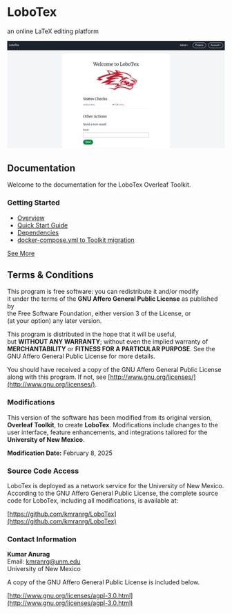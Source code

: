 # LoboTex
an online LaTeX editing platform

![launchpad](https://github.com/kmranrg/LoboTex/blob/main/launchpad.png)

## Documentation

Welcome to the documentation for the LoboTex Overleaf Toolkit.

### Getting Started

- [Overview](https://github.com/kmranrg/LoboTex/blob/main/doc/overview.md)
- [Quick Start Guide](https://github.com/kmranrg/LoboTex/blob/main/doc/quick-start-guide.md)
- [Dependencies](https://github.com/kmranrg/LoboTex/blob/main/doc/dependencies.md)
- [docker-compose.yml to Toolkit migration](https://github.com/kmranrg/LoboTex/blob/main/doc/docker-compose-to-toolkit-migration.md)

[See More](https://github.com/kmranrg/LoboTex/blob/main/doc/README.md)

## Terms & Conditions

This program is free software: you can redistribute it and/or modify  
it under the terms of the **GNU Affero General Public License** as published by  
the Free Software Foundation, either version 3 of the License, or  
(at your option) any later version.

This program is distributed in the hope that it will be useful,  
but **WITHOUT ANY WARRANTY**; without even the implied warranty of  
**MERCHANTABILITY** or **FITNESS FOR A PARTICULAR PURPOSE**. See the  
GNU Affero General Public License for more details.

You should have received a copy of the GNU Affero General Public License  
along with this program. If not, see [http://www.gnu.org/licenses/](http://www.gnu.org/licenses/).

### Modifications
This version of the software has been modified from its original version, **Overleaf Toolkit**, to create **LoboTex**. Modifications include changes to the user interface, feature enhancements, and integrations tailored for the **University of New Mexico**.

**Modification Date:** February 8, 2025

### Source Code Access
LoboTex is deployed as a network service for the University of New Mexico. According to the GNU Affero General Public License, the complete source code for LoboTex, including all modifications, is available at:

[https://github.com/kmranrg/LoboTex](https://github.com/kmranrg/LoboTex)

### Contact Information
**Kumar Anurag**  
Email: kmranrg@unm.edu  
University of New Mexico

A copy of the GNU Affero General Public License is included below.

[http://www.gnu.org/licenses/agpl-3.0.html](http://www.gnu.org/licenses/agpl-3.0.html)
